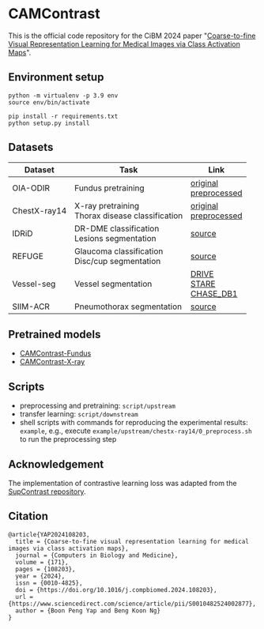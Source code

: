 # CAMContrast

This is the official code repository for the CiBM 2024 paper "[Coarse-to-fine Visual Representation Learning for Medical Images via Class Activation Maps](https://www.sciencedirect.com/science/article/pii/S0010482524002877?dgcid=author#tblA.1)".

## Environment setup

```
python -m virtualenv -p 3.9 env
source env/bin/activate

pip install -r requirements.txt
python setup.py install
```

## Datasets

| Dataset      | Task                                                | Link                                                                                                                                                                                       |
|--------------|-----------------------------------------------------|--------------------------------------------------------------------------------------------------------------------------------------------------------------------------------------------|
| OIA-ODIR     | Fundus pretraining                                  | [original](https://github.com/nkicsl/OIA-ODIR)<br/>[preprocessed](https://drive.google.com/file/d/1g8GlnzAxIjqgZYctMMkbY5uMNoRyKx0M/view?usp=sharing)                                      |
| ChestX-ray14 | X-ray pretraining<br/>Thorax disease classification | [original](https://nihcc.app.box.com/v/ChestXray-NIHCC)<br/>[preprocessed](https://drive.google.com/file/d/1W4LZzGd-IfPkFVgR_6HybwuZxam1w9s-/view?usp=sharing)                             |
| IDRiD        | DR-DME classification<br/>Lesions segmentation      | [source](https://ieee-dataport.org/open-access/indian-diabetic-retinopathy-image-dataset-idrid)                                                                                            |
| REFUGE       | Glaucoma classification<br/>Disc/cup segmentation   | [source](https://refuge.grand-challenge.org/)                                                                                                                                              |
| Vessel-seg   | Vessel segmentation                                 | [DRIVE](https://drive.grand-challenge.org/DRIVE/)<br/>[STARE](https://cecas.clemson.edu/~ahoover/stare/probing/index.html)<br/>[CHASE_DB1](https://blogs.kingston.ac.uk/retinal/chasedb1/) |
| SIIM-ACR     | Pneumothorax segmentation                           | [source](https://www.kaggle.com/competitions/siim-acr-pneumothorax-segmentation)                                                                                                           |

## Pretrained models
- [CAMContrast-Fundus](https://drive.google.com/drive/folders/1i6UIAl8cc9V-21AfK5Yo5HKco2amKUT8?usp=sharing)
- [CAMContrast-X-ray](https://drive.google.com/drive/folders/1OEwRyjEQNuZDTjtk8ZJesoK6GLi8CPIk?usp=sharing)

## Scripts

- preprocessing and pretraining: `script/upstream`
- transfer learning: `script/downstream`
- shell scripts with commands for reproducing the experimental results: `example`, e.g., execute `example/upstream/chestx-ray14/0_preprocess.sh` to run the preprocessing step

## Acknowledgement

The implementation of contrastive learning loss was adapted from
the [SupContrast repository](https://github.com/HobbitLong/SupContrast). 

## Citation

```
@article{YAP2024108203,
  title = {Coarse-to-fine visual representation learning for medical images via class activation maps},
  journal = {Computers in Biology and Medicine},
  volume = {171},
  pages = {108203},
  year = {2024},
  issn = {0010-4825},
  doi = {https://doi.org/10.1016/j.compbiomed.2024.108203},
  url = {https://www.sciencedirect.com/science/article/pii/S0010482524002877},
  author = {Boon Peng Yap and Beng Koon Ng}
}
```
